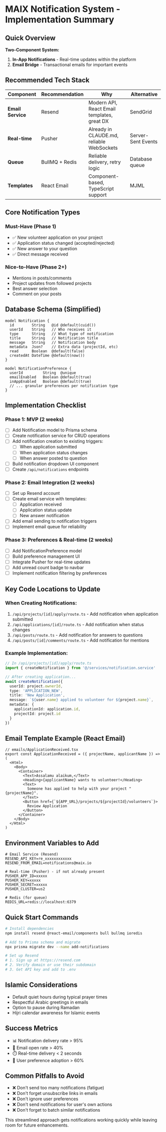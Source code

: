 # MAIX Notification System - Implementation Summary

## Quick Overview

**Two-Component System:**
1. **In-App Notifications** - Real-time updates within the platform
2. **Email Bridge** - Transactional emails for important events

## Recommended Tech Stack

| Component | Recommendation | Why | Alternative |
|-----------|---------------|-----|-------------|
| **Email Service** | Resend | Modern API, React Email templates, great DX | SendGrid |
| **Real-time** | Pusher | Already in CLAUDE.md, reliable WebSockets | Server-Sent Events |
| **Queue** | BullMQ + Redis | Reliable delivery, retry logic | Database queue |
| **Templates** | React Email | Component-based, TypeScript support | MJML |

## Core Notification Types

### Must-Have (Phase 1)
- ✅ New volunteer application on your project
- ✅ Application status changed (accepted/rejected)
- ✅ New answer to your question
- ✅ Direct message received

### Nice-to-Have (Phase 2+)
- Mentions in posts/comments
- Project updates from followed projects
- Best answer selection
- Comment on your posts

## Database Schema (Simplified)

```prisma
model Notification {
  id        String   @id @default(cuid())
  userId    String   // Who receives it
  type      String   // What type of notification
  title     String   // Notification title
  message   String   // Notification body
  metadata  Json?    // Extra data (projectId, etc)
  read      Boolean  @default(false)
  createdAt DateTime @default(now())
}

model NotificationPreference {
  userId         String  @unique
  emailEnabled   Boolean @default(true)
  inAppEnabled   Boolean @default(true)
  // ... granular preferences per notification type
}
```

## Implementation Checklist

### Phase 1: MVP (2 weeks)
- [ ] Add Notification model to Prisma schema
- [ ] Create notification service for CRUD operations
- [ ] Add notification creation to existing triggers:
  - [ ] When application submitted
  - [ ] When application status changes
  - [ ] When answer posted to question
- [ ] Build notification dropdown UI component
- [ ] Create `/api/notifications` endpoints

### Phase 2: Email Integration (2 weeks)
- [ ] Set up Resend account
- [ ] Create email service with templates:
  - [ ] Application received
  - [ ] Application status update
  - [ ] New answer notification
- [ ] Add email sending to notification triggers
- [ ] Implement email queue for reliability

### Phase 3: Preferences & Real-time (2 weeks)
- [ ] Add NotificationPreference model
- [ ] Build preference management UI
- [ ] Integrate Pusher for real-time updates
- [ ] Add unread count badge to navbar
- [ ] Implement notification filtering by preferences

## Key Code Locations to Update

### When Creating Notifications:
1. `/api/projects/[id]/apply/route.ts` - Add notification when application submitted
2. `/api/applications/[id]/route.ts` - Add notification when status changes
3. `/api/posts/route.ts` - Add notification for answers to questions
4. `/api/posts/[id]/comments/route.ts` - Add notification for mentions

### Example Implementation:
```typescript
// In /api/projects/[id]/apply/route.ts
import { createNotification } from '@/services/notification.service'

// After creating application...
await createNotification({
  userId: project.ownerId,
  type: 'APPLICATION_NEW',
  title: 'New Application',
  message: `${user.name} applied to volunteer for ${project.name}`,
  metadata: {
    applicationId: application.id,
    projectId: project.id
  }
})
```

## Email Template Example (React Email)

```tsx
// emails/ApplicationReceived.tsx
export const ApplicationReceived = ({ projectName, applicantName }) => (
  <Html>
    <Body>
      <Container>
        <Text>Assalamu alaikum,</Text>
        <Heading>{applicantName} wants to volunteer!</Heading>
        <Text>
          Someone has applied to help with your project "{projectName}".
        </Text>
        <Button href={`${APP_URL}/projects/${projectId}/volunteers`}>
          Review Application
        </Button>
      </Container>
    </Body>
  </Html>
)
```

## Environment Variables to Add

```env
# Email Service (Resend)
RESEND_API_KEY=re_xxxxxxxxxxxx
RESEND_FROM_EMAIL=notifications@maix.io

# Real-time (Pusher) - if not already present
PUSHER_APP_ID=xxxxx
PUSHER_KEY=xxxxx
PUSHER_SECRET=xxxxx
PUSHER_CLUSTER=us2

# Redis (for queue)
REDIS_URL=redis://localhost:6379
```

## Quick Start Commands

```bash
# Install dependencies
npm install resend @react-email/components bull bullmq ioredis

# Add to Prisma schema and migrate
npx prisma migrate dev --name add-notifications

# Set up Resend
# 1. Sign up at https://resend.com
# 2. Verify domain or use their subdomain
# 3. Get API key and add to .env
```

## Islamic Considerations
- Default quiet hours during typical prayer times
- Respectful Arabic greetings in emails
- Option to pause during Ramadan
- Hijri calendar awareness for Islamic events

## Success Metrics
- 📊 Notification delivery rate > 95%
- 📧 Email open rate > 40%
- ⏱️ Real-time delivery < 2 seconds
- 👤 User preference adoption > 60%

## Common Pitfalls to Avoid
- ❌ Don't send too many notifications (fatigue)
- ❌ Don't forget unsubscribe links in emails
- ❌ Don't ignore user preferences
- ❌ Don't send notifications for user's own actions
- ❌ Don't forget to batch similar notifications

This streamlined approach gets notifications working quickly while leaving room for future enhancements.